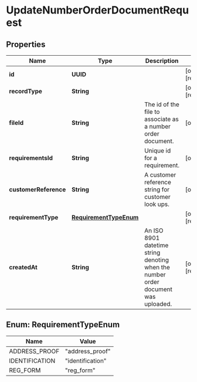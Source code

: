 

# UpdateNumberOrderDocumentRequest


## Properties

Name | Type | Description | Notes
------------ | ------------- | ------------- | -------------
**id** | **UUID** |  |  [optional] [readonly]
**recordType** | **String** |  |  [optional] [readonly]
**fileId** | **String** | The id of the file to associate as a number order document. |  [optional]
**requirementsId** | **String** | Unique id for a requirement. |  [optional]
**customerReference** | **String** | A customer reference string for customer look ups. |  [optional]
**requirementType** | [**RequirementTypeEnum**](#RequirementTypeEnum) |  |  [optional] [readonly]
**createdAt** | **String** | An ISO 8901 datetime string denoting when the number order document was uploaded. |  [optional] [readonly]



## Enum: RequirementTypeEnum

Name | Value
---- | -----
ADDRESS_PROOF | &quot;address_proof&quot;
IDENTIFICATION | &quot;identification&quot;
REG_FORM | &quot;reg_form&quot;



